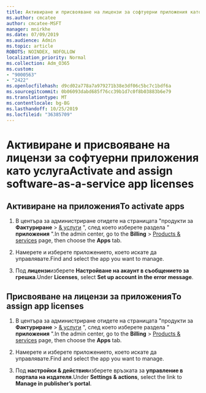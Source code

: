 ```yaml
---
title: Активиране и присвояване на лицензи за софтуерни приложения като услуга
ms.author: cmcatee
author: cmcatee-MSFT
manager: mnirkhe
ms.date: 07/09/2019
ms.audience: Admin
ms.topic: article
ROBOTS: NOINDEX, NOFOLLOW
localization_priority: Normal
ms.collection: Adm_O365
ms.custom:
- "9000563"
- "2422"
ms.openlocfilehash: d9cd02a778a7a979271b38e3df06c5bc7c1bdf6a
ms.sourcegitcommit: 0b06093dabd685f76cc39b1d7c0f8b03883b6e79
ms.translationtype: MT
ms.contentlocale: bg-BG
ms.lasthandoff: 10/25/2019
ms.locfileid: "36385709"
---
```

# <a name="activate-and-assign-software-as-a-service-app-licenses"></a><span data-ttu-id="b7336-102">Активиране и присвояване на лицензи за софтуерни приложения като услуга</span><span class="sxs-lookup"><span data-stu-id="b7336-102">Activate and assign software-as-a-service app licenses</span></span> 

## <a name="to-activate-apps"></a><span data-ttu-id="b7336-103">Активиране на приложения</span><span class="sxs-lookup"><span data-stu-id="b7336-103">To activate apps</span></span>

1. <span data-ttu-id="b7336-104">В центъра за администриране отидете на страницата "продукти за **Фактуриране** > [& услуги](https://go.microsoft.com/fwlink/p/?linkid=842054) ", след което изберете раздела " **приложения** ".</span><span class="sxs-lookup"><span data-stu-id="b7336-104">In the admin center, go to the **Billing** > [Products & services](https://go.microsoft.com/fwlink/p/?linkid=842054) page, then choose the **Apps** tab.</span></span>

2. <span data-ttu-id="b7336-105">Намерете и изберете приложението, което искате да управлявате.</span><span class="sxs-lookup"><span data-stu-id="b7336-105">Find and select the app you want to manage.</span></span>

3. <span data-ttu-id="b7336-106">Под **лицензи**изберете **Настройване на акаунт в съобщението за грешка**.</span><span class="sxs-lookup"><span data-stu-id="b7336-106">Under **Licenses**, select **Set up account in the error message**.</span></span>  

## <a name="to-assign-app-licenses"></a><span data-ttu-id="b7336-107">Присвояване на лицензи за приложения</span><span class="sxs-lookup"><span data-stu-id="b7336-107">To assign app licenses</span></span>

1. <span data-ttu-id="b7336-108">В центъра за администриране отидете на страницата "продукти за **Фактуриране** > [& услуги](https://go.microsoft.com/fwlink/p/?linkid=842054) ", след което изберете раздела " **приложения** ".</span><span class="sxs-lookup"><span data-stu-id="b7336-108">In the admin center, go to the **Billing** > [Products & services](https://go.microsoft.com/fwlink/p/?linkid=842054) page, then choose the **Apps** tab.</span></span>

2. <span data-ttu-id="b7336-109">Намерете и изберете приложението, което искате да управлявате.</span><span class="sxs-lookup"><span data-stu-id="b7336-109">Find and select the app you want to manage.</span></span>  

3. <span data-ttu-id="b7336-110">Под **настройки & действия**изберете връзката за **управление в портала на издателя**.</span><span class="sxs-lookup"><span data-stu-id="b7336-110">Under **Settings & actions**, select the link to **Manage in publisher’s portal**.</span></span>